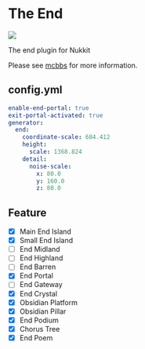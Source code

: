 # The End
[![](https://i.loli.net/2019/06/12/5d0035e6ec88465573.png)](http://www.mcbbs.net/thread-872583-1-1.html "末路之地")

The end plugin for Nukkit

Please see [mcbbs](http://www.mcbbs.net/thread-872583-1-1.html) for more information.
## config.yml
```yaml
enable-end-portal: true
exit-portal-activated: true
generator:
  end:
    coordinate-scale: 684.412
    height:
      scale: 1368.824
    detail:
      noise-scale:
        x: 80.0
        y: 160.0
        z: 80.0
```
## Feature
- [X] Main End Island
- [X] Small End Island
- [ ] End Midland
- [ ] End Highland
- [ ] End Barren
- [X] End Portal
- [ ] End Gateway
- [X] End Crystal
- [X] Obsidian Platform
- [X] Obsidian Pillar
- [X] End Podium
- [X] Chorus Tree
- [X] End Poem
